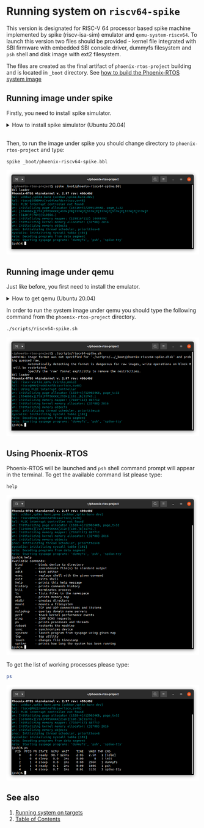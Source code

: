 # Running system on `riscv64-spike`
This version is designated for RISC-V 64 processor based spike machine implemented by spike (riscv-isa-sim) emulator and `qemu-system-riscv64`. To launch this version two files should be provided - kernel file integrated with SBI firmware with embedded SBI console driver, dummyfs filesystem and `psh` shell and disk image with ext2 filesystem.

The files are created as the final artifact of `phoenix-rtos-project` building and is located in `_boot` directory. See [how to build the Phoenix-RTOS system image](../building/README.md)

## Running image under spike
Firstly, you need to install spike simulator.

  <details>
  <summary>How to install spike simulator (Ubuntu 20.04)</summary>

  1. Clone the riscv-isa-sim Github repository
  ```bash
  git clone https://github.com/riscv-software-src/riscv-isa-sim.git
  ```

  2. Enter the downloaded repository
  ```bash
  cd riscv-isa-sim
  ```

  3. Install the device-tree-compiler
  ```bash
  sudo apt-get update && \
  sudo apt-get install device-tree-compiler
  ```

  4. Install the Spike RISC-V ISA Simulator
  ```bash
  mkdir build && \
  cd build && \
  ../configure --prefix=$RISCV && \
  make && \
  sudo make install
  ```

  </details>
  </br>

Then, to run the image under spike you should change directory to `phoenix-rtos-project` and type:

````bash
spike _boot/phoenix-riscv64-spike.bbl
````

<img src="_images/spike-riscv64-spike.png" width="600px">


## Running image under qemu
Just like before, you first need to install the emulator.
  <details>
  <summary>How to get qemu (Ubuntu 20.04)</summary>

  - Install the required packages
  ```bash
sudo apt-get update && \
sudo apt-get install qemu-kvm \
qemu virt-manager \
virt-viewer libvirt-clients \
libvirt-daemon-system \
bridge-utils virtinst \
libvirt-daemon \
qemu-system-misc
  ```

  - Check if qemu is properly installed:
  ```bash
qemu-system-riscv64 --version
  ```
  <img src="_images/qemu-version-riscv64.png" width="600px">

  </details> 

In order to run the system image under qemu you should type the following command from the `phoenix-rtos-project` directory.

```bash
./scripts/riscv64-spike.sh
```

<img src="_images/qemu-riscv64-spike.png" width="600px">

## Using Phoenix-RTOS

Phoenix-RTOS will be launched and `psh` shell command prompt will appear in the terminal. To get the available command list please type:

```
help
```

<img src="_images/qemu-riscv64-spike-help.png" width="600px">

To get the list of working processes please type:

```bash
ps
```

<img src="_images/qemu-riscv64-spike-ps.png" width="600px">

## See also

1. [Running system on targets](README.md)
2. [Table of Contents](../README.md)

